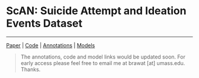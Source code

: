 # ScAN: Suicide Attempt and Ideation Events Dataset

------------------------

[Paper](#) | [Code](#) | [Annotations](#) | [Models](#)

> The annotations, code and model links would be updated soon. 
> For early access please feel free to email me at brawat [at] umass.edu. Thanks.
